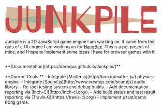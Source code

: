 <img src="./junkpile.png" width="600" alt="JunkpileLogo">
<br>
<p> Junkpile is a 2D JavaScript game engine I am working on. It came from the guts of a UI engine I am working on for <a href="http://www.hangbee.com/">HangBee</a>. This is a pet project of mine, and I hope to implement some ideas I have for browser games with it.</p>
<br>
**[Documentation](https://derequa.github.io/Junkpile/)**
<br>
<br>
**Current Goals:**
- Integrate [Matter.js](http://brm.io/matter-js/) physics engine.
- Integrate [Sound.js](http://www.createjs.com/soundjs) audio library.
- Re-tool testing system and debug builds.
- Add documentation reporting via [Inch-CI](http://inch-ci.org/).
- Add build status and test result reporting via [Travis-CI](https://travis-ci.org/)
- Implement a test/demo Pong game.


